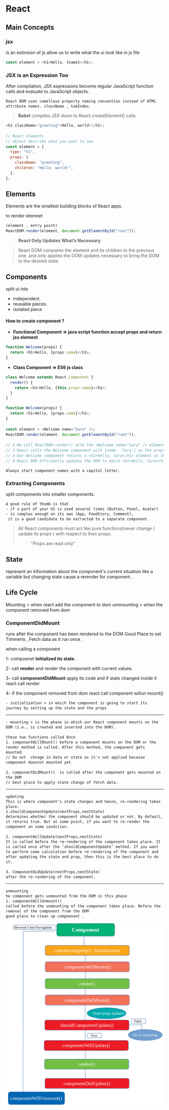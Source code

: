 # React

## Main Concepts

### jsx

is an extinsion of js allow us to write what the ui look like in js file

```js
const element = <h1>Hello, {name}</h1>;
```

### JSX is an Expression Too

After compilation, JSX expressions become regular JavaScript function calls and evaluate to JavaScript objects.

    React DOM uses camelCase property naming convention instead of HTML attribute names. className , tabIndex.

> **Babel** compiles JSX down to React.createElement() calls.

```js
<h1 className="greeting">Hello, world!</h1>;

// React elements
// object describe what you want to see
const element = {
  type: "h1",
  props: {
    className: "greeting",
    children: "Hello, world!",
  },
};
```

## Elements

Elements are the smallest building blocks of React apps.

to render elemnet

```js
(element , entry point)
ReactDOM.render(element, document.getElementById("root"));

```

> **React Only Updates What’s Necessary**

> React DOM compares the element and its children to the previous one, and only applies the DOM updates necessary to bring the DOM to the desired state.

## Components

split ui into

- independent.
- reusable pieces.
- isolated piece

#### How to create component ?

- **Functional Component => java script function accept props and return jsx element**

```js
function Welcome(props) {
  return <h1>Hello, {props.name}</h1>;
}
```

- **Class Component => ES6 js class**

```js
class Welcome extends React.Component {
  render() {
    return <h1>Hello, {this.props.name}</h1>;
  }
}
```

```js
function Welcome(props) {
  return <h1>Hello, {props.name}</h1>;
}

const element = <Welcome name="Sara" />;
ReactDOM.render(element, document.getElementById("root"));

// 1-We call ReactDOM.render() with the <Welcome name="Sara" /> element.
// 2-React calls the Welcome component with {name: 'Sara'} as the props.
// 3-Our Welcome component returns a <h1>Hello, Sara</h1> element as the result.
// 4-React DOM efficiently updates the DOM to match <h1>Hello, Sara</h1>.
```

    Always start component names with a capital letter.

### Extracting Components

split components into smaller components.

    A good rule of thumb is that
    - if a part of your UI is used several times (Button, Panel, Avatar)
    - is complex enough on its own (App, FeedStory, Comment),
     it is a good candidate to be extracted to a separate component.

> All React components must act like pure functions(never change / update its props ) with respect to their props.
>
> > "Props are read only"

## State

represent an information about the component's current situation
like a variable but changing state cause a rerender for component .

## Life Cycle

Mounting > when react add the component to dom
ummounting > when the component removed from dom

### ComponentDidMount 
runs after the component has been rendered to the DOM
Good Place to set Timmerts , Fetch data as it run once .


when calling a component 

1- compoenet **initialized its state** .

2- call **render** and render the component with current values.

3- call **componentDidMount** apply its code and if  state changed inside it react call render 

4- if the component removed from dom react call component willun mount() 


    - initialization > in which the component is going to start its journey by setting up the state and the props
----------
    - mounting > is the phase in which our React component mounts on the DOM (i.e., is created and inserted into the DOM).

    these two functions called Once  
    1. componentWillMount() before a component mounts on the DOM or the render method is called. After this method, the component gets mounted.
    // Do not  chnage in data or state as it's not applied because component doesnot mounted yet.

    2. componentDidMount()  is called after the component gets mounted on the DOM 
    // best place to apply state change of fetch data.
-----------------
    updating
    This is where component’s state changes and hence, re-rendering takes place.
    1.shouldComponentUpdate(nextProps,nextState)
    determines whether the component should be updated or not. By default, it returns true. But at some point, if you want to re-render the component on some condition.

    2. componentWillUpdate(nextProps,nextState)
    It is called before the re-rendering of the component takes place. It is called once after the ‘shouldComponentUpdate’ method. If you want to perform some calculation before re-rendering of the component and after updating the state and prop, then this is the best place to do it.

    3. ComponentDidUpdate(nextProps,nextState)
    after the re-rendering of the component.
---
    unmounting 
    he component gets unmounted from the DOM in this phase
    1. componentWillUnmount()
    called before the unmounting of the component takes place. Before the removal of the component from the DOM
    good place to clean up compoenent .

![lifecycle](lifecycle.png "lifecycle")
